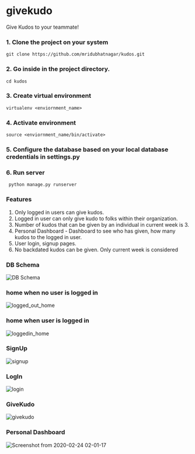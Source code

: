 # givekudo
Give Kudos to your teammate! 

### 1. Clone the project on your system
```git clone https://github.com/mridubhatnagar/kudos.git```

### 2. Go inside in the project directory.
```cd kudos```

### 3. Create virtual environment
```virtualenv <enviornment_name>```

### 4. Activate environment
```source <enviornment_name/bin/activate>```

### 5. Configure the database based on your local database credentials in settings.py

### 6. Run server
``` python manage.py runserver```

### Features
1. Only logged in users can give kudos.
2. Logged in user can only give kudo to folks within their organization.
3. Number of kudos that can be given by an individual in current week is 3.
4. Personal Dashboard - Dashboard to see who has given, how many kudos to the logged in user.
5. User login, signup pages.
6. No backdated kudos can be given. Only current week is considered

### DB Schema
![DB Schema](https://user-images.githubusercontent.com/16894718/75120009-f819e900-56ad-11ea-9191-23f7303769a8.png)

### home when no user is logged in 
![logged_out_home](https://user-images.githubusercontent.com/16894718/75120048-416a3880-56ae-11ea-815e-af8f0a139a3e.png)

### home when user is logged in
![loggedin_home](https://user-images.githubusercontent.com/16894718/75120058-6363bb00-56ae-11ea-877a-daae357134d5.png)

### SignUp 
![signup](https://user-images.githubusercontent.com/16894718/75120083-88582e00-56ae-11ea-83fb-a1b10b6d8254.png)

### LogIn
![login](https://user-images.githubusercontent.com/16894718/75120093-a2920c00-56ae-11ea-89d8-f885b28a6a2f.png)

### GiveKudo
![givekudo](https://user-images.githubusercontent.com/16894718/75120110-b9d0f980-56ae-11ea-991d-37a7f65a253a.png)

### Personal Dashboard
![Screenshot from 2020-02-24 02-01-17](https://user-images.githubusercontent.com/16894718/75120119-e08f3000-56ae-11ea-991d-1a8ab59d4cef.png)





